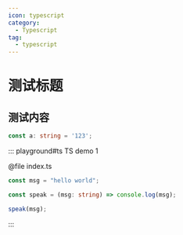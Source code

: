 ```yaml
---
icon: typescript
category:
  - Typescript
tag:
  - typescript
---
```

# 测试标题
## 测试内容
```typescript
const a: string = '123';
```
::: playground#ts TS demo 1

@file index.ts

```ts
const msg = "hello world";

const speak = (msg: string) => console.log(msg);

speak(msg);
```

:::
